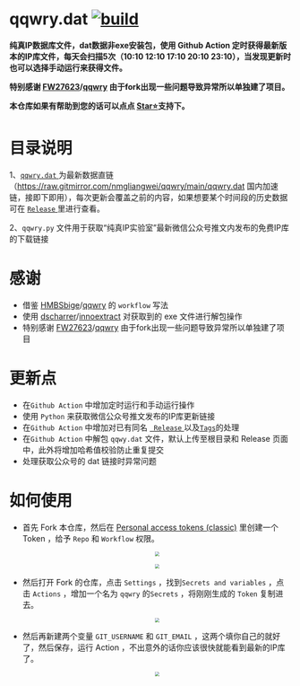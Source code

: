 # qqwry.dat [![build](https://github.com/nmgliangwei/qqwry/actions/workflows/qqwry.yml/badge.svg)](https://github.com/nmgliangwei/qqwry/actions/workflows/qqwry.yml)
**纯真IP数据库文件，dat数据非exe安装包，使用 Github Action 定时获得最新版本的IP库文件，每天会扫描5次（10:10 12:10 17:10 20:10 23:10），当发现更新时也可以选择手动运行来获得文件。**

**特别感谢 [FW27623](https://github.com/FW27623)/[qqwry](https://github.com/FW27623/qqwry) 由于fork出现一些问题导致异常所以单独建了项目。**

**本仓库如果有帮助到您的话可以点点 [Star⭐](https://github.com/nmgliangwei/qqwry)支持下。**

# 目录说明
 1、[`qqwry.dat` ](https://raw.gitmirror.com/nmgliangwei/qqwry/main/qqwry.dat) 为最新数据直链（https://raw.gitmirror.com/nmgliangwei/qqwry/main/qqwry.dat 国内加速链，接即下即用），每次更新会覆盖之前的内容，如果想要某个时间段的历史数据可在 [` Release ` ](https://github.com/nmgliangwei/qqwry/releases) 里进行查看。

 2、`qqwry.py` 文件用于获取“纯真IP实验室”最新微信公众号推文内发布的免费IP库的下载链接  

# 感谢
-  借鉴 [HMBSbige](https://github.com/HMBSbige)/[qqwry](https://github.com/HMBSbige/qqwry) 的 `workflow` 写法
-  使用 [dscharrer](https://github.com/dscharrer)/[innoextract](https://github.com/dscharrer/innoextract) 对获取到的 exe 文件进行解包操作
-  特别感谢 [FW27623](https://github.com/FW27623)/[qqwry](https://github.com/FW27623/qqwry) 由于fork出现一些问题导致异常所以单独建了项目

# 更新点

- 在` Github Action ` 中增加定时运行和手动运行操作
- 使用 ` Python ` 来获取微信公众号推文发布的IP库更新链接
- 在` Github Action ` 中增加对已有同名 [` Release` ](https://github.com/nmgliangwei/qqwry/releases) 以及[` Tags `](https://github.com/nmgliangwei/qqwry/tags)的处理
- 在` Github Action ` 中解包 `qqwy.dat` 文件，默认上传至根目录和 Release 页面中，此外将增加哈希值校验防止重复提交
- 处理获取公众号的 dat 链接时异常问题

# 如何使用

- 首先 Fork 本仓库，然后在 [Personal access tokens (classic)](https://github.com/settings/tokens) 里创建一个 Token ，给予 `Repo` 和 `Workflow` 权限。

  <p align=center><img src="https://pic.1016.site/file/77bfb30076803ef0487a4.png" style="zoom:50%;" /></p>

  <p align=center><img src="https://pic.1016.site/file/47e907c05535b078d36c6.png" style="zoom:50%;" /></p>

- 然后打开 Fork 的仓库，点击 `Settings` ，找到`Secrets and variables` ，点击 `Actions` ，增加一个名为 `qqwry` 的`Secrets` ，将刚刚生成的 `Token` 复制进去。

  <p align=center><img src="https://pic.1016.site/file/950cf56dd4cf8fe773721.png" style="zoom:50%;" /></p>

- 然后再新建两个变量 `GIT_USERNAME` 和 `GIT_EMAIL`  ，这两个填你自己的就好了，然后保存，运行 Action ，不出意外的话你应该很快就能看到最新的IP库了。

  <p align=center><img src="https://pic.1016.site/file/e4011db8b992a5da6a28b.png" style="zoom:50%;" /></p>
